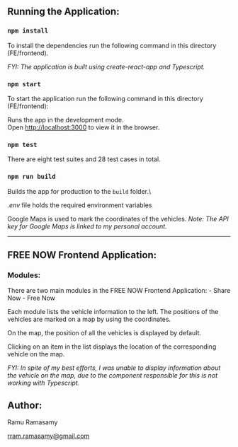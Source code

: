 ## Running the Application:

### `npm install`

To install the dependencies run the following command in this directory (FE/frontend).

_FYI: The application is built using create-react-app and Typescript._

### `npm start`

To start the application run the following command in this directory (FE/frontend):

Runs the app in the development mode.\
Open [http://localhost:3000](http://localhost:3000) to view it in the browser.

### `npm test`

There are eight test suites and 28 test cases in total.

### `npm run build`

Builds the app for production to the `build` folder.\

_.env_ file holds the required environment variables

Google Maps is used to mark the coordinates of the vehicles.
_Note: The API key for Google Maps is linked to my personal account._

---

## FREE NOW Frontend Application:

### Modules:
There are two main modules in the FREE NOW Frontend Application: - Share Now - Free Now

Each module lists the vehicle information to the left. The positions of the vehicles are marked on a map by using the coordinates.

On the map, the position of all the vehicles is displayed by default.

Clicking on an item in the list displays the location of the corresponding vehicle on the map.

_FYI: In spite of my best efforts, I was unable to display information about the vehicle on the map, due to the component responsible for this is not working with Typescript._

## Author:

Ramu Ramasamy

rram.ramasamy@gmail.com
